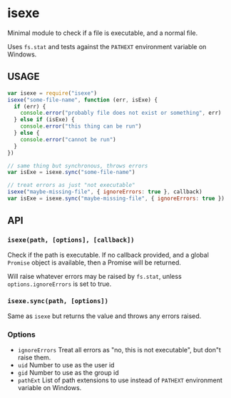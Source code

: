 # isexe

Minimal module to check if a file is executable, and a normal file.

Uses `fs.stat` and tests against the `PATHEXT` environment variable on
Windows.

## USAGE

```javascript
var isexe = require("isexe")
isexe("some-file-name", function (err, isExe) {
  if (err) {
    console.error("probably file does not exist or something", err)
  } else if (isExe) {
    console.error("this thing can be run")
  } else {
    console.error("cannot be run")
  }
})

// same thing but synchronous, throws errors
var isExe = isexe.sync("some-file-name")

// treat errors as just "not executable"
isexe("maybe-missing-file", { ignoreErrors: true }, callback)
var isExe = isexe.sync("maybe-missing-file", { ignoreErrors: true })
```

## API

### `isexe(path, [options], [callback])`

Check if the path is executable.  If no callback provided, and a
global `Promise` object is available, then a Promise will be returned.

Will raise whatever errors may be raised by `fs.stat`, unless
`options.ignoreErrors` is set to true.

### `isexe.sync(path, [options])`

Same as `isexe` but returns the value and throws any errors raised.

### Options

* `ignoreErrors` Treat all errors as "no, this is not executable", but
  don"t raise them.
* `uid` Number to use as the user id
* `gid` Number to use as the group id
* `pathExt` List of path extensions to use instead of `PATHEXT`
  environment variable on Windows.
